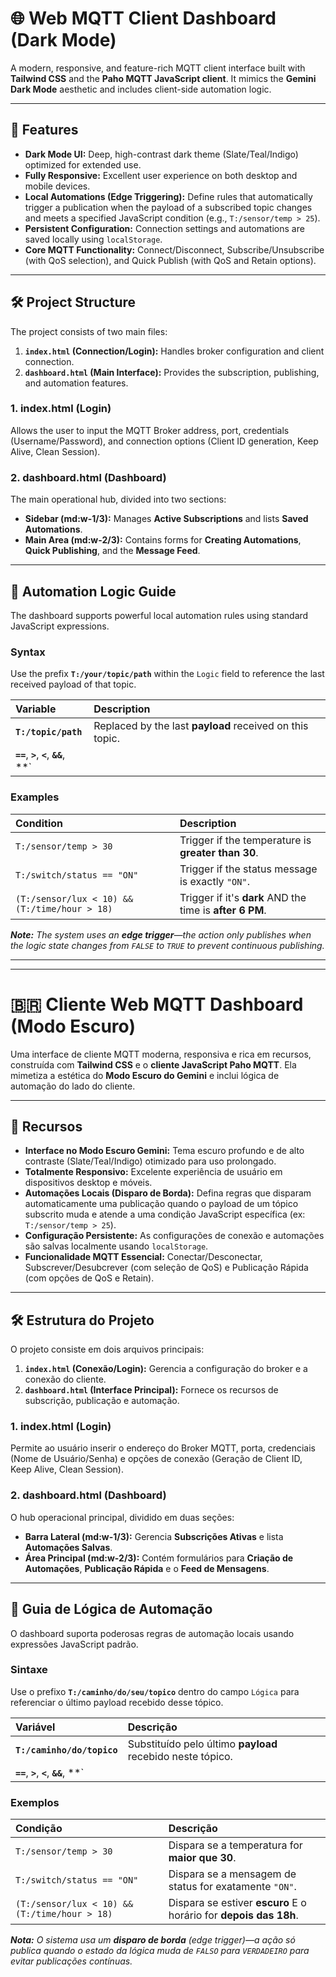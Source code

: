# 🌐 Web MQTT Client Dashboard (Dark Mode)

A modern, responsive, and feature-rich MQTT client interface built with **Tailwind CSS** and the **Paho MQTT JavaScript client**. It mimics the **Gemini Dark Mode** aesthetic and includes client-side automation logic.

---

## 🚀 Features

* **Dark Mode UI:** Deep, high-contrast dark theme (Slate/Teal/Indigo) optimized for extended use.
* **Fully Responsive:** Excellent user experience on both desktop and mobile devices.
* **Local Automations (Edge Triggering):** Define rules that automatically trigger a publication when the payload of a subscribed topic changes and meets a specified JavaScript condition (e.g., `T:/sensor/temp > 25`).
* **Persistent Configuration:** Connection settings and automations are saved locally using `localStorage`.
* **Core MQTT Functionality:** Connect/Disconnect, Subscribe/Unsubscribe (with QoS selection), and Quick Publish (with QoS and Retain options).

---

## 🛠️ Project Structure

The project consists of two main files:

1.  **`index.html` (Connection/Login):** Handles broker configuration and client connection.
2.  **`dashboard.html` (Main Interface):** Provides the subscription, publishing, and automation features.

### 1. index.html (Login)

Allows the user to input the MQTT Broker address, port, credentials (Username/Password), and connection options (Client ID generation, Keep Alive, Clean Session).

### 2. dashboard.html (Dashboard)

The main operational hub, divided into two sections:

* **Sidebar (md:w-1/3):** Manages **Active Subscriptions** and lists **Saved Automations**.
* **Main Area (md:w-2/3):** Contains forms for **Creating Automations**, **Quick Publishing**, and the **Message Feed**.

---

## 🧠 Automation Logic Guide

The dashboard supports powerful local automation rules using standard JavaScript expressions.

### **Syntax**

Use the prefix **`T:/your/topic/path`** within the `Logic` field to reference the last received payload of that topic.

| Variable | Description |
| :--- | :--- |
| **`T:/topic/path`** | Replaced by the last **payload** received on this topic. |
| **`==`**, **`>`**, **`<`**, **`&&`**, **`||`** | Standard JavaScript comparison and logical operators. |

### **Examples**

| Condition | Description |
| :--- | :--- |
| `T:/sensor/temp > 30` | Trigger if the temperature is **greater than 30**. |
| `T:/switch/status == "ON"` | Trigger if the status message is exactly `"ON"`. |
| `(T:/sensor/lux < 10) && (T:/time/hour > 18)` | Trigger if it's **dark** AND the time is **after 6 PM**. |

***Note:*** *The system uses an **edge trigger**—the action only publishes when the logic state changes from `FALSE` to `TRUE` to prevent continuous publishing.*

---
---

# 🇧🇷 Cliente Web MQTT Dashboard (Modo Escuro)

Uma interface de cliente MQTT moderna, responsiva e rica em recursos, construída com **Tailwind CSS** e o **cliente JavaScript Paho MQTT**. Ela mimetiza a estética do **Modo Escuro do Gemini** e inclui lógica de automação do lado do cliente.

---

## 🚀 Recursos

* **Interface no Modo Escuro Gemini:** Tema escuro profundo e de alto contraste (Slate/Teal/Indigo) otimizado para uso prolongado.
* **Totalmente Responsivo:** Excelente experiência de usuário em dispositivos desktop e móveis.
* **Automações Locais (Disparo de Borda):** Defina regras que disparam automaticamente uma publicação quando o payload de um tópico subscrito muda e atende a uma condição JavaScript específica (ex: `T:/sensor/temp > 25`).
* **Configuração Persistente:** As configurações de conexão e automações são salvas localmente usando `localStorage`.
* **Funcionalidade MQTT Essencial:** Conectar/Desconectar, Subscrever/Desubcrever (com seleção de QoS) e Publicação Rápida (com opções de QoS e Retain).

---

## 🛠️ Estrutura do Projeto

O projeto consiste em dois arquivos principais:

1.  **`index.html` (Conexão/Login):** Gerencia a configuração do broker e a conexão do cliente.
2.  **`dashboard.html` (Interface Principal):** Fornece os recursos de subscrição, publicação e automação.

### 1. index.html (Login)

Permite ao usuário inserir o endereço do Broker MQTT, porta, credenciais (Nome de Usuário/Senha) e opções de conexão (Geração de Client ID, Keep Alive, Clean Session).

### 2. dashboard.html (Dashboard)

O hub operacional principal, dividido em duas seções:

* **Barra Lateral (md:w-1/3):** Gerencia **Subscrições Ativas** e lista **Automações Salvas**.
* **Área Principal (md:w-2/3):** Contém formulários para **Criação de Automações**, **Publicação Rápida** e o **Feed de Mensagens**.

---

## 🧠 Guia de Lógica de Automação

O dashboard suporta poderosas regras de automação locais usando expressões JavaScript padrão.

### **Sintaxe**

Use o prefixo **`T:/caminho/do/seu/topico`** dentro do campo `Lógica` para referenciar o último payload recebido desse tópico.

| Variável | Descrição |
| :--- | :--- |
| **`T:/caminho/do/topico`** | Substituído pelo último **payload** recebido neste tópico. |
| **`==`**, **`>`**, **`<`**, **`&&`**, **`||`** | Operadores lógicos e de comparação padrão do JavaScript. |

### **Exemplos**

| Condição | Descrição |
| :--- | :--- |
| `T:/sensor/temp > 30` | Dispara se a temperatura for **maior que 30**. |
| `T:/switch/status == "ON"` | Dispara se a mensagem de status for exatamente `"ON"`. |
| `(T:/sensor/lux < 10) && (T:/time/hour > 18)` | Dispara se estiver **escuro** E o horário for **depois das 18h**. |

***Nota:*** *O sistema usa um **disparo de borda** (edge trigger)—a ação só publica quando o estado da lógica muda de `FALSO` para `VERDADEIRO` para evitar publicações contínuas.*
